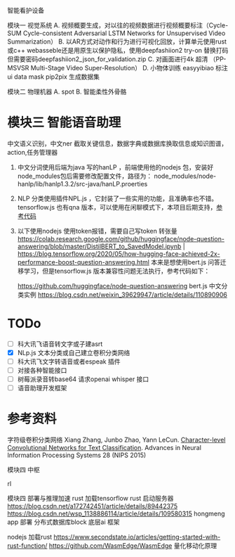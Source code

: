 智能看护设备

模块一 视觉系统 
A. 视频概要生成，对以往的视频数据进行视频概要标注（Cycle-SUM Cycle-consistent Adversarial LSTM Networks for Unsupervised Video Summarization）
B. 以AR方式对动作和行为进行可视化回放，计算单元使用rust 或c++ webasseble还是用原生以保护隐私，使用deepfashiion2 try-on 替换打码 但需要密码deepfashiion2_json_for_validation.zip
C. 对画面进行4k 超清 （PP-MSVSR Multi-Stage Video Super-Resolution）
D. 小物体训练 easyyibiao 标注 ui data mask  pip2pix 生成数据集


模块二 物理机器
A. spot 
B. 智能柔性外骨骼 


# 模块三 智能语音助理

中文语义识别，中文ner 截取关键信息，数据字典或数据库换取信息或知识图谱，action,任务管理器



1.  中文分词使用后端为java 写的hanLP ，前端使用他的nodejs 包，安装好node\_modules包后需要修改配置文件，路径为： node\_modules/node-hanlp/lib/hanlp1.3.2/src-java/hanLP.proerties

2.  NLP 分类使用插件NPL.js ，它封装了一些实用的功能，且准确率也不错。tensorflow\.js 也有qna 版本，可以使用在闲聊模式下，本项目后期支持，[参考代码](https://github.com/tensorflow/tfjs-models/blob/master/qna/src/question_and_answer.ts)

3.  以下使用nodejs 使用token报错，需要自己写token 转张量
    <https://colab.research.google.com/github/huggingface/node-question-answering/blob/master/DistilBERT_to_SavedModel.ipynb> |
    <https://blog.tensorflow.org/2020/05/how-hugging-face-achieved-2x-performance-boost-question-answering.html> 本来是想使用bert.js 问答迁移学习，但是tensorflow\.js 版本兼容性问题无法执行，参考代码如下：

    <https://github.com/huggingface/node-question-answering>
    bert.js 中文分类实例  <https://blog.csdn.net/weixin_39629947/article/details/110890906>

# TODo

*   [ ] 科大讯飞语音转文字或子建asrt
*   [x] NLp.js 文本分类或自己建立卷积分类网络
*   [ ] 科大讯飞文字转语音或者espeak 插件
*   [ ] 对接各种智能接口
*   [ ] 树莓派录音转base64 请求openai whisper 接口
*   [ ] 语音助理开发框架

# 参考资料

字符级卷积分类网络
Xiang Zhang, Junbo Zhao, Yann LeCun. [Character-level Convolutional Networks for Text Classification](http://arxiv.org/abs/1509.01626). Advances in Neural Information Processing Systems 28 (NIPS 2015)

模块四 中枢

rl



模块四 部署与推理加速
rust 加载tensorflow rust 启动服务器 https://blog.csdn.net/a172742451/article/details/89442375
https://blog.csdn.net/wsp_1138886114/article/details/109580315
hongmeng app 部署
分布式数据库block
底层ai 框架

nodejs 加载rust  https://www.secondstate.io/articles/getting-started-with-rust-function/ https://github.com/WasmEdge/WasmEdge
量化移动化原理
